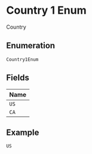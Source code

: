 
# Country 1 Enum

Country

## Enumeration

`Country1Enum`

## Fields

| Name |
|  --- |
| `US` |
| `CA` |

## Example

```
US
```

